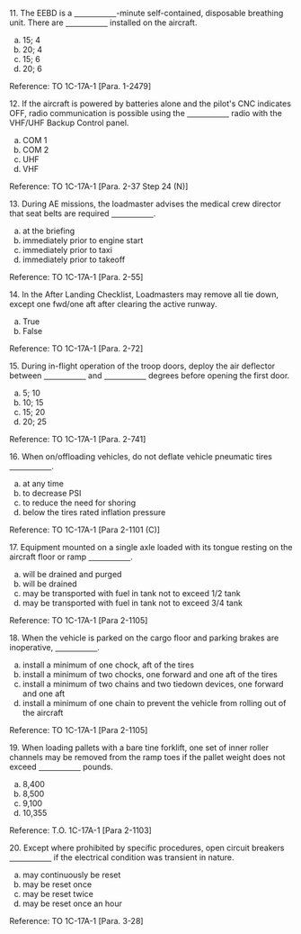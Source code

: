 <section>
<section>
<p>11. The EEBD is a <span style="text-decoration: underline; white-space: pre;">                   </span>-minute self-contained, disposable breathing unit. There are <span style="text-decoration: underline; white-space: pre;">                   </span> installed on the aircraft.</p>
<ol>
<li type="a">15; 4</li>
<li type="a">20; 4</li>
<li type="a" class="fragment highlight-green">15; 6</li>
<li type="a">20; 6</li>
</ol>
</section>
<section>Reference: TO 1C-17A-1 [Para. 1-2479]</section>
</section>

<section>
<section>
<p>12. If the aircraft is powered by batteries alone and the pilot's CNC indicates OFF, radio communication is possible using the <span style="text-decoration: underline; white-space: pre;">                   </span> radio with the VHF/UHF Backup Control panel.</p>
<ol>
<li type="a" class="fragment highlight-green">COM 1</li>
<li type="a">COM 2</li>
<li type="a">UHF</li>
<li type="a">VHF</li>
</ol>
</section>
<section>Reference: TO 1C-17A-1 [Para. 2-37 Step 24 (N)]</section>
</section>

<section>
<section>
<p>13. During AE missions, the loadmaster advises the medical crew director that seat belts are required <span style="text-decoration: underline; white-space: pre;">                   </span>.</p>
<ol>
<li type="a">at the briefing</li>
<li type="a">immediately prior to engine start</li>
<li type="a">immediately prior to taxi</li>
<li type="a" class="fragment highlight-green">immediately prior to takeoff</li>
</ol>
</section>
<section>Reference: TO 1C-17A-1 [Para. 2-55]</section>
</section>

<section>
<section>
<p>14. In the After Landing Checklist, Loadmasters may remove all tie down, except one fwd/one aft after clearing the active runway.</p>
<ol>
<li type="a" class="fragment highlight-green">True</li>
<li type="a">False</li>
</ol>
</section>
<section>Reference: TO 1C-17A-1 [Para. 2-72]</section>
</section>

<section>
<section>
<p>15. During in-flight operation of the troop doors, deploy the air deflector between <span style="text-decoration: underline; white-space: pre;">                   </span> and <span style="text-decoration: underline; white-space: pre;">                   </span> degrees before opening the first door.</p>
<ol>
<li type="a">5; 10</li>
<li type="a" class="fragment highlight-green">10; 15</li>
<li type="a">15; 20</li>
<li type="a">20; 25</li>
</ol>
</section>
<section>Reference: TO 1C-17A-1 [Para. 2-741]</section>
</section>

<section>
<section>
<p>16. When on/offloading vehicles, do not deflate vehicle pneumatic tires <span style="text-decoration: underline; white-space: pre;">                   </span>.</p>
<ol>
<li type="a">at any time</li>
<li type="a">to decrease PSI</li>
<li type="a">to reduce the need for shoring</li>
<li type="a" class="fragment highlight-green">below the tires rated inflation pressure</li>
</ol>
</section>
<section>Reference: TO 1C-17A-1 [Para 2-1101 (C)]</section>
</section>

<section>
<section>
<p>17. Equipment mounted on a single axle loaded with its tongue resting on the aircraft floor or ramp <span style="text-decoration: underline; white-space: pre;">                   </span>.</p>
<ol>
<li type="a">will be drained and purged</li>
<li type="a" class="fragment highlight-green">will be drained</li>
<li type="a">may be transported with fuel in tank not to exceed 1/2 tank</li>
<li type="a">may be transported with fuel in tank not to exceed 3/4 tank</li>
</ol>
</section>
<section>Reference: TO 1C-17A-1 [Para 2-1105]</section>
</section>

<section>
<section>
<p>18. When the vehicle is parked on the cargo floor and parking brakes are inoperative, <span style="text-decoration: underline; white-space: pre;">                   </span>.</p>
<ol>
<li type="a">install a minimum of one chock, aft of the tires</li>
<li type="a">install a minimum of two chocks, one forward and one aft of the tires</li>
<li type="a" class="fragment highlight-green">install a minimum of two chains and two tiedown devices, one forward and one aft</li>
<li type="a">install a minimum of one chain to prevent the vehicle from rolling out of the aircraft</li>
</ol>
</section>
<section>Reference: TO 1C-17A-1 [Para 2-1105]</section>
</section>

<section>
<section>
<p>19. When loading pallets with a bare tine forklift, one set of inner roller channels may be removed from the ramp toes if the pallet weight does not exceed <span style="text-decoration: underline; white-space: pre;">                   </span> pounds.</p>
<ol>
<li type="a">8,400</li>
<li type="a" class="fragment highlight-green">8,500</li>
<li type="a">9,100</li>
<li type="a">10,355</li>
</ol>
</section>
<section>Reference: T.O. 1C-17A-1 [Para 2-1103]</section>
</section>

<section>
<section>
<p>20. Except where prohibited by specific procedures, open circuit breakers <span style="text-decoration: underline; white-space: pre;">                   </span> if the electrical condition was transient in nature.</p>
<ol>
<li type="a">may continuously be reset</li>
<li type="a" class="fragment highlight-green">may be reset once</li>
<li type="a">may be reset twice</li>
<li type="a">may be reset once an hour</li>
</ol>
</section>
<section>Reference: TO 1C-17A-1 [Para. 3-28]</section>
</section>
